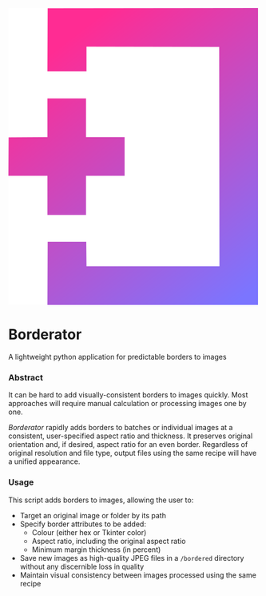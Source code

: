![Borderator icon](/Resources/borderator.png?raw=true "Borderator")

# Borderator
A lightweight python application for predictable borders to images

### Abstract

It can be hard to add visually-consistent borders to images quickly. Most approaches will require manual calculation or processing images one by one.

*Borderator* rapidly adds borders to batches or individual images at a consistent, user-specified aspect ratio and thickness. It preserves original orientation and, if desired, aspect ratio for an even border. Regardless of original resolution and file type, output files using the same recipe will have a unified appearance.

### Usage
This script adds borders to images, allowing the user to:
* Target an original image or folder by its path
* Specify border attributes to be added:
    * Colour (either hex or Tkinter color)
    * Aspect ratio, including the original aspect ratio
    * Minimum margin thickness (in percent)
* Save new images as high-quality JPEG files in a  `/bordered` directory without any discernible loss in quality
* Maintain visual consistency between images processed using the same recipe